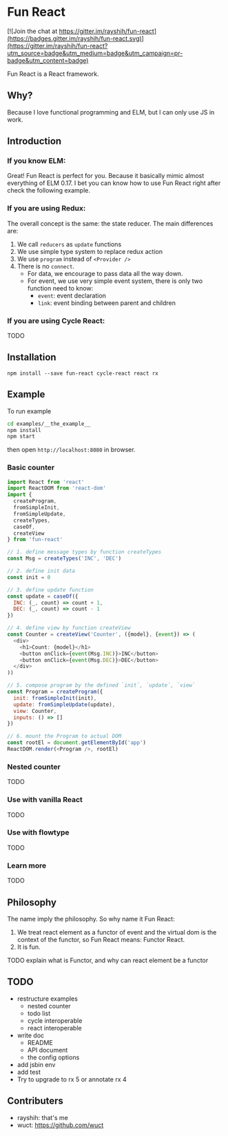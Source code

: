 # Fun React

[![Join the chat at https://gitter.im/rayshih/fun-react](https://badges.gitter.im/rayshih/fun-react.svg)](https://gitter.im/rayshih/fun-react?utm_source=badge&utm_medium=badge&utm_campaign=pr-badge&utm_content=badge)

Fun React is a React framework.

## Why?

Because I love functional programming and ELM, but I can only use JS in work.

## Introduction

### If you know ELM:

Great! Fun React is perfect for you. Because it basically mimic almost everything of ELM 0.17. I bet you can know how to use Fun React right after check the following example.

### If you are using Redux:

The overall concept is the same: the state reducer. The main differences are:

1. We call `reducers` as `update` functions
2. We use simple type system to replace redux action
3. We use `program` instead of `<Provider />`
4. There is no `connect`.
	- For data, we encourage to pass data all the way down.
	- For event, we use very simple event system, there is only two function need to know:
		- `event`: event declaration
		- `link`: event binding between parent and children

### If you are using Cycle React:

TODO

## Installation

```
npm install --save fun-react cycle-react react rx
```

## Example

To run example

```bash
cd examples/__the_example__
npm install
npm start
```

then open `http://localhost:8080` in browser.

### Basic counter

```javascript
import React from 'react'
import ReactDOM from 'react-dom'
import {
  createProgram,
  fromSimpleInit,
  fromSimpleUpdate,
  createTypes,
  caseOf,
  createView
} from 'fun-react'

// 1. define message types by function createTypes
const Msg = createTypes('INC', 'DEC')

// 2. define init data
const init = 0

// 3. define update function
const update = caseOf({
  INC: (_, count) => count + 1,
  DEC: (_, count) => count - 1
})

// 4. define view by function createView
const Counter = createView('Counter', ({model}, {event}) => (
  <div>
    <h1>Count: {model}</h1>
    <button onClick={event(Msg.INC)}>INC</button>
    <button onClick={event(Msg.DEC)}>DEC</button>
  </div>
))

// 5. compose program by the defined `init`, `update`, `view`
const Program = createProgram({
  init: fromSimpleInit(init),
  update: fromSimpleUpdate(update),
  view: Counter,
  inputs: () => []
})

// 6. mount the Program to actual DOM
const rootEl = document.getElementById('app')
ReactDOM.render(<Program />, rootEl)
```

### Nested counter

TODO

### Use with vanilla React

TODO

### Use with flowtype

TODO

### Learn more

TODO

## Philosophy

The name imply the philosophy. So why name it Fun React:

1. We treat react element as a functor of event and the virtual dom is the context of the functor, so Fun React means: Functor React.
2. It is fun.

TODO explain what is Functor, and why can react element be a functor

## TODO

- restructure examples
	- nested counter
	- todo list
	- cycle interoperable
	- react interoperable
- write doc
	- README
	- API document
  - the config options
- add jsbin env
- add test
- Try to upgrade to rx 5 or annotate rx 4

## Contributers

- rayshih: that's me
- wuct: <https://github.com/wuct>
